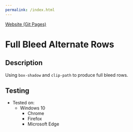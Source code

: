 ```yaml
---
permalink: /index.html
---
```


[Website (Git Pages)](https://chrisnajman.github.io/full-bleed-alternate-rows)

# Full Bleed Alternate Rows

## Description

Using `box-shadow` and `clip-path` to produce full bleed rows.

## Testing

- Tested on:
  - Windows 10
    - Chrome
    - Firefox
    - Microsoft Edge
